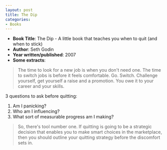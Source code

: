 ```yaml
---
layout: post
title: The Dip
categories:
- Books
---
```


- **Book Title**: The Dip - A little book that teaches you when to quit (and when to stick)
- **Author**: Seth Godin
- **Year written/published**: 2007
- **Some extracts**:

> The time to look for a new job is when you don't need one. The time to switch jobs is before it feels comfortable. Go. Switch. Challenge yourself, get yourself a raise and a promotion. You owe it to your career and your skills.

3 questions to ask before quitting:

1. Am I panicking?
2. Who am I influencing?
3. What sort of measurable progress am I making?

> So, there's tool number one. If quitting is going to be a strategic decision that enables you to make smart choices in the marketplace, then you should outline your quitting strategy before the discomfort sets in.
